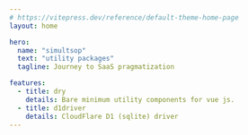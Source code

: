 ```yaml
---
# https://vitepress.dev/reference/default-theme-home-page
layout: home

hero:
  name: "simultsop"
  text: "utility packages"
  tagline: Journey to SaaS pragmatization

features:
  - title: dry
    details: Bare minimum utility components for vue js.
  - title: d1driver
    details: CloudFlare D1 (sqlite) driver
---
```


